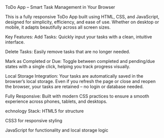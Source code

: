 ToDo App – Smart Task Management in Your Browser

This is a fully responsive ToDo App built using HTML, CSS, and JavaScript, designed for simplicity, efficiency, and ease of use. Whether on desktop or mobile, it adapts beautifully across all screen sizes.

Key Features: Add Tasks: Quickly input your tasks with a clean, intuitive interface.

Delete Tasks: Easily remove tasks that are no longer needed.

Mark as Completed or Due: Toggle between completed and pending/due states with a single click, helping you track progress visually.

Local Storage Integration: Your tasks are automatically saved in the browser’s local storage. Even if you refresh the page or close and reopen the browser, your tasks are retained – no login or database needed.

Fully Responsive: Built with modern CSS practices to ensure a smooth experience across phones, tablets, and desktops.

echnology Stack: HTML5 for structure

CSS3 for responsive styling

JavaScript for functionality and local storage logic
